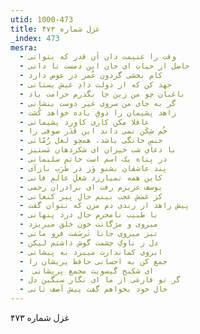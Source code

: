 ```yaml
---
utid: 1000-473
title: غزل شماره ۴۷۳
_index: 473
mesra:
  - وقت را غنیمت دان آن قدر که بتوانی
  - حاصل از حیات ای جان این دمست تا دانی
  - کام بخشی گردون عُمر در عوض دارد
  - جهد کن که از دولت دادِ عیش بستانی
  - باغبان چو من زین جا بگذرم حرامت باد
  - گر به جای من سروی غیر دوست بنشانی
  - زاهد پشیمان را ذوقِ باده خواهد کُشت
  - عاقلا مکن کاری کاورد پشیمانی
  - خُم شِکَن نمی داند این قَدَر صوفی را
  - جنسِ خانگی باشد، همچو لعل رُمّانی
  - با دعایِ شب خیزان ای شکردهان مَستیز
  - در پناه یک اسم است خاتم سلیمانی
  - پند عاشقان بشنو وَز در طَرَب بازآی
  - کاین همه نمیارزد شغلِ عالمِ فانی
  - یوسف عزیزم رفت ای برادران رحمی
  - کز غمش عجب بینم حالِ پیر کنعانی
  - پیش زاهد از رندی دم مزن که نتوان گفت
  - با طبیب نامحرم حال درد پنهانی
  - میروی و مژگانت خون خلق میریزد
  - تیز میروی جانا تَرسَمت فرو مانی
  - دل ز ناوکِ چشمت گوش داشتم لیکن
  - ابروی کماندارت میبرد به پیشانی
  - جمع کن به احسانی حافظ پریشان را
  - ‌ ای شکنج گیسویت مجمع پریشانی
  - گر تو فارغی از ما ای نگار سنگین دل
  - حال خود بخواهم گفت پیش آصف ثانی
---
```

غزل شماره ۴۷۳
